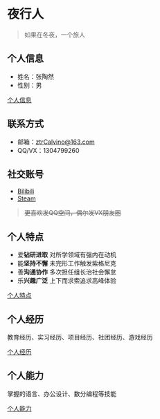 # 夜行人

> 如果在冬夜，一个旅人

## 个人信息

- 姓名：张陶然
- 性别：男

[个人信息](./01info.md)

## 联系方式

- 邮箱：ztrCalvino@163.com
- QQ/VX：1304799260

## 社交账号

- [Bilibili](https://space.bilibili.com/8299686)
- [Steam](https://steamcommunity.com/profiles/76561198347502371/)

> ~~更喜欢发QQ空间，偶尔发VX朋友圈~~

## 个人特点

- 爱**钻研进取**  对所学领域有强内在动机
- 能**坚持不懈**  未完形工作触发紫格尼克
- 善**沟通协作**  多次担任组长治社会懈怠
- 乐**兴趣广泛**  上下而求索追求高峰体验

[个人特点](./02chara.md)

## 个人经历

教育经历、实习经历、项目经历、社团经历、游戏经历

[个人经历](./03exp.md)

## 个人能力

掌握的语言、办公设计、数分编程等技能

[个人能力](./04skill.md)